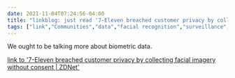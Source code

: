 ```yaml
---
date: 2021-11-04T07:24:56-04:00
title: "linkblog: just read '7-Eleven breached customer privacy by collecting facial imagery without consent | ZDNet'"
tags: ["link","Communities","data","facial recognition","surveillance","privacy"]
---
```

We ought to be talking more about biometric data.
 
[link to '7-Eleven breached customer privacy by collecting facial imagery without consent | ZDNet'](https://www.zdnet.com/article/7-eleven-collected-customer-facial-imagery-during-in-store-surveys-without-consent/)
